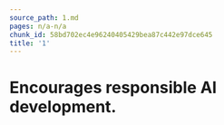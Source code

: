```yaml
---
source_path: 1.md
pages: n/a-n/a
chunk_id: 58bd702ec4e96240405429bea87c442e97dce645
title: '1'
---
```

# Encourages responsible AI development.
